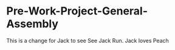# Pre-Work-Project-General-Assembly

This is a change for Jack to see
See Jack Run.
Jack loves Peach
